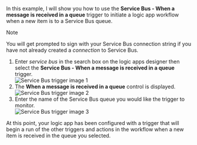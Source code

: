 In this example, I will show you how to use the **Service Bus - When a message is received in a queue** trigger to initiate a logic app workflow when a new item is to a Service Bus queue.  

> [!NOTE]
> You will get prompted to sign with your Service Bus connection string if you have not already created a *connection* to Service Bus.  
> 
> 

1. Enter *service bus* in the search box on the logic apps designer then select the **Service Bus - When a message is received in a queue**  trigger.  
   ![Service Bus trigger image 1](./media/connectors-create-api-servicebus/trigger-1.png)   
2. The **When a message is received in a queue** control is displayed.  
   ![Service Bus trigger image 2](./media/connectors-create-api-servicebus/trigger-2.png)   
3. Enter the name of the Service Bus queue you would like the trigger to monitor.   
   ![Service Bus trigger image 3](./media/connectors-create-api-servicebus/trigger-3.png)   

At this point, your logic app has been configured with a trigger that will begin a run of the other triggers and actions in the workflow when a new item is  received in the queue you selected.    

